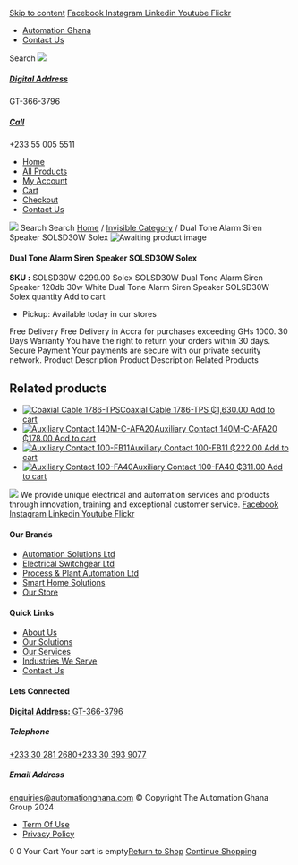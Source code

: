 [Skip to content](https://store.automationghana.com/product/dual-tone-alarm-siren-speaker-solsd30w-solex/#content)
[ Facebook ](https://www.facebook.com/automationgh/) [ Instagram ](https://www.instagram.com/automationgh/) [ Linkedin ](https://www.linkedin.com/company/the-automation-ghana-limited/) [ Youtube ](https://www.youtube.com/channel/UCurrRDUSm5oIW39VXjn1u0w) [ Flickr ](https://www.flickr.com/photos/181794037@N07/)
  * [ Automation Ghana ](https://automationghana.com)
  * [ Contact Us ](https://store.automationghana.com/contact/)


Search
[ ![](https://store.automationghana.com/wp-content/uploads/2024/04/Website-TAGG-Logo-BLUE.png) ](https://store.automationghana.com/)
[ ](https://maps.app.goo.gl/m4xeaagWCNbLk4jM6)
#####  [ Digital Address ](https://maps.app.goo.gl/m4xeaagWCNbLk4jM6)
GT-366-3796 
[ ](tel:+233550055511)
#####  [ Call ](tel:+233550055511)
+233 55 005 5511 
  * [Home](https://store.automationghana.com/)
  * [All Products](https://store.automationghana.com/shop/)
  * [My Account](https://store.automationghana.com/my-account/)
  * [Cart](https://store.automationghana.com/cart/)
  * [Checkout](https://store.automationghana.com/checkout/)
  * [Contact Us](https://store.automationghana.com/contact/)


[![](https://store.automationghana.com/wp-content/uploads/2024/04/AutomationGhana_logo_white.png)](https://store.automationghana.com)
Search
Search
[Home](https://store.automationghana.com) / [Invisible Category](https://store.automationghana.com/product-category/invisible-category/) / Dual Tone Alarm Siren Speaker SOLSD30W Solex
![Awaiting product image](https://store.automationghana.com/wp-content/uploads/woocommerce-placeholder-600x600.png)
####  Dual Tone Alarm Siren Speaker SOLSD30W Solex 
**SKU :** SOLSD30W 
₵299.00
Solex SOLSD30W Dual Tone Alarm Siren Speaker 120db 30w White
Dual Tone Alarm Siren Speaker SOLSD30W Solex quantity
Add to cart
  * Pickup: Available today in our stores


Free Delivery 
Free Delivery in Accra for purchases exceeding GHs 1000. 
30 Days Warranty 
You have the right to return your orders within 30 days. 
Secure Payment 
Your payments are secure with our private security network. 
Product Description
Product Description
Related Products 
## Related products
  * [![Coaxial Cable 1786-TPS](https://store.automationghana.com/wp-content/uploads/2020/12/1786-TPS-300x300.jpg)Coaxial Cable 1786-TPS ₵1,630.00 ](https://store.automationghana.com/product/coaxial-cable-1786-tps/)
[Add to cart](https://store.automationghana.com/product/dual-tone-alarm-siren-speaker-solsd30w-solex/?add-to-cart=2983)
  * [![Auxiliary Contact 140M-C-AFA20](https://store.automationghana.com/wp-content/uploads/2020/12/140M-C-AFA20-300x300.jpg)Auxiliary Contact 140M-C-AFA20 ₵178.00 ](https://store.automationghana.com/product/auxiliary-contact-140m-c-afa20/)
[Add to cart](https://store.automationghana.com/product/dual-tone-alarm-siren-speaker-solsd30w-solex/?add-to-cart=2961)
  * [![Auxiliary Contact 100-FB11](https://store.automationghana.com/wp-content/uploads/2020/11/100-FB11.jpg)Auxiliary Contact 100-FB11 ₵222.00 ](https://store.automationghana.com/product/auxiliary-contact-100-fb11-rockwell/)
[Add to cart](https://store.automationghana.com/product/dual-tone-alarm-siren-speaker-solsd30w-solex/?add-to-cart=2941)
  * [![Auxiliary Contact 100-FA40](https://store.automationghana.com/wp-content/uploads/2020/11/100-FA40.jpg)Auxiliary Contact 100-FA40 ₵311.00 ](https://store.automationghana.com/product/auxiliary-contact-100-fa40-rockwell/)
[Add to cart](https://store.automationghana.com/product/dual-tone-alarm-siren-speaker-solsd30w-solex/?add-to-cart=2939)


![](https://store.automationghana.com/wp-content/uploads/2024/04/AutomationGhana_logo_white.png)
We provide unique electrical and automation services and products through innovation, training and exceptional customer service.
[ Facebook ](https://www.facebook.com/automationgh/) [ Instagram ](https://www.instagram.com/automationgh/) [ Linkedin ](https://www.linkedin.com/company/the-automation-ghana-limited/) [ Youtube ](https://www.youtube.com/channel/UCurrRDUSm5oIW39VXjn1u0w) [ Flickr ](https://www.flickr.com/photos/181794037@N07/)
#### Our Brands
  * [ Automation Solutions Ltd ](https://store.automationghana.com/product/dual-tone-alarm-siren-speaker-solsd30w-solex/)
  * [ Electrical Switchgear Ltd ](https://store.automationghana.com/product/dual-tone-alarm-siren-speaker-solsd30w-solex/)
  * [ Process & Plant Automation Ltd ](https://store.automationghana.com/product/dual-tone-alarm-siren-speaker-solsd30w-solex/)
  * [ Smart Home Solutions ](https://store.automationghana.com/product/dual-tone-alarm-siren-speaker-solsd30w-solex/)
  * [ Our Store ](https://store.automationghana.com/product/dual-tone-alarm-siren-speaker-solsd30w-solex/)


#### Quick Links
  * [ About Us ](https://store.automationghana.com/product/dual-tone-alarm-siren-speaker-solsd30w-solex/)
  * [ Our Solutions ](https://store.automationghana.com/product/dual-tone-alarm-siren-speaker-solsd30w-solex/)
  * [ Our Services ](https://store.automationghana.com/product/dual-tone-alarm-siren-speaker-solsd30w-solex/)
  * [ Industries We Serve ](https://store.automationghana.com/product/dual-tone-alarm-siren-speaker-solsd30w-solex/)
  * [ Contact Us ](https://store.automationghana.com/product/dual-tone-alarm-siren-speaker-solsd30w-solex/)


#### Lets Connected
[**Digital Address:** GT-366-3796](https://maps.app.goo.gl/m4xeaagWCNbLk4jM6)
#####  Telephone 
[ +233 30 281 2680](tel:+233302812680)[+233 30 393 9077](https://store.automationghana.com/product/dual-tone-alarm-siren-speaker-solsd30w-solex/+233303939077)
#####  Email Address 
enquiries@automationghana.com 
© Copyright The Automation Ghana Group 2024
  * [ Term Of Use ](https://store.automationghana.com/product/dual-tone-alarm-siren-speaker-solsd30w-solex/)
  * [ Privacy Policy ](https://store.automationghana.com/product/dual-tone-alarm-siren-speaker-solsd30w-solex/)


0
0
Your Cart
Your cart is empty[Return to Shop](https://store.automationghana.com/shop/)
[Continue Shopping](https://store.automationghana.com/product/dual-tone-alarm-siren-speaker-solsd30w-solex/)
